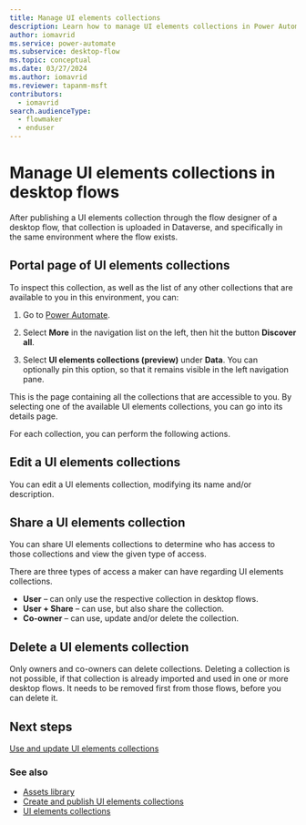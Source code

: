 ```yaml
---
title: Manage UI elements collections
description: Learn how to manage UI elements collections in Power Automate desktop flows.
author: iomavrid
ms.service: power-automate
ms.subservice: desktop-flow
ms.topic: conceptual
ms.date: 03/27/2024
ms.author: iomavrid
ms.reviewer: tapanm-msft
contributors:
  - iomavrid
search.audienceType: 
  - flowmaker
  - enduser
---
```


# Manage UI elements collections in desktop flows

After publishing a UI elements collection through the flow designer of a desktop flow, that collection is uploaded in Dataverse, and specifically in the same environment where the flow exists.

## Portal page of UI elements collections

To inspect this collection, as well as the list of any other collections that are available to you in this environment, you can:

1. Go to [Power Automate](https://make.powerautomate.com).

2. Select **More** in the navigation list on the left, then hit the button **Discover all**.

<screenshot>

3. Select **UI elements collections (preview)** under **Data**. You can optionally pin this option, so that it remains visible in the left navigation pane.

<screenshot>

This is the page containing all the collections that are accessible to you. By selecting one of the available UI elements collections, you can go into its details page.

<screenshot>

For each collection, you can perform the following actions.

## Edit a UI elements collections

You can edit a UI elements collection, modifying its name and/or description.

<screenshot>

## Share a UI elements collection

You can share UI elements collections to determine who has access to those collections and view the given type of access.

There are three types of access a maker can have regarding UI elements collections.

- **User** – can only use the respective collection in desktop flows.
-	**User + Share** – can use, but also share the collection.
- **Co-owner** – can use, update and/or delete the collection.

<screenshot>

## Delete a UI elements collection

Only owners and co-owners can delete collections. Deleting a collection is not possible, if that collection is already imported and used in one or more desktop flows. It needs to be removed first from those flows, before you can delete it.

<screenshot>

## Next steps

[Use and update UI elements collections](use-update-ui-elements-collections.md)

### See also

- [Assets library](assets-library.md)
- [Create and publish UI elements collections](create-ui-elements-collections.md)
- [UI elements collections](ui-elements-collections.md)
